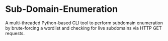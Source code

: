 # Sub-Domain-Enumeration
A multi-threaded Python-based CLI tool to perform subdomain enumeration by brute-forcing a wordlist and checking for live subdomains via HTTP GET requests.
